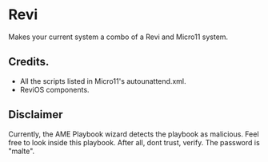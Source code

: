# Revi
Makes your current system a combo of a Revi and Micro11 system.

## Credits.

* All the scripts listed in Micro11's autounattend.xml.
* ReviOS components.

## Disclaimer

Currently, the AME Playbook wizard detects the playbook as malicious. Feel free to look inside this playbook. After all, dont trust, verify. The password is "malte".
